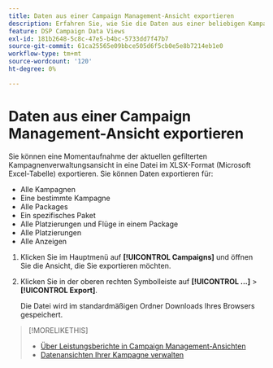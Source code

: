 ```yaml
---
title: Daten aus einer Campaign Management-Ansicht exportieren
description: Erfahren Sie, wie Sie die Daten aus einer beliebigen Kampagnenverwaltungsansicht in eine Tabellendatei exportieren.
feature: DSP Campaign Data Views
exl-id: 181b2648-5c8c-47e5-b4bc-5733dd7f47b7
source-git-commit: 61ca25565e09bbce505d6f5cb0e5e8b7214eb1e0
workflow-type: tm+mt
source-wordcount: '120'
ht-degree: 0%

---
```


# Daten aus einer Campaign Management-Ansicht exportieren

Sie können eine Momentaufnahme der aktuellen gefilterten Kampagnenverwaltungsansicht in eine Datei im XLSX-Format (Microsoft Excel-Tabelle) exportieren. Sie können Daten exportieren für:

* Alle Kampagnen
* Eine bestimmte Kampagne
* Alle Packages
* Ein spezifisches Paket
* Alle Platzierungen und Flüge in einem Package
* Alle Platzierungen
* Alle Anzeigen

1. Klicken Sie im Hauptmenü auf **[!UICONTROL Campaigns]** und öffnen Sie die Ansicht, die Sie exportieren möchten.

1. Klicken Sie in der oberen rechten Symbolleiste auf  **[!UICONTROL ...]** > **[!UICONTROL Export]**.

   Die Datei wird im standardmäßigen Ordner Downloads Ihres Browsers gespeichert.

>[!MORELIKETHIS]
>
>* [Über Leistungsberichte in Campaign Management-Ansichten](campaign-reports-about.md)
>* [Datenansichten Ihrer Kampagne verwalten](/help/dsp/campaign-management/reports/campaign-data-views-manage.md)
